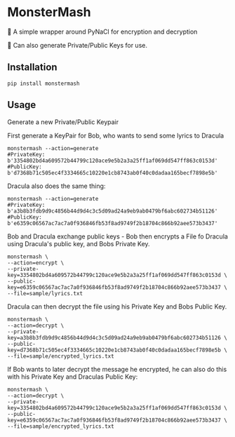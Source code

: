 # MonsterMash

🧟 A simple wrapper around PyNaCl for encryption and decryption

‍🧟‍ Can also generate Private/Public Keys for use.

## Installation

```shell script
pip install monstermash
```

## Usage
Generate a new Private/Public Keypair

First generate a KeyPair for Bob, who wants to send some lyrics to Dracula
```shell script
monstermash --action=generate
#PrivateKey: b'3354802bd4a609572b44799c120ace9e5b2a3a25ff1af069dd547ff863c0153d'
#PublicKey: b'd7368b71c505ec4f3334665c10220e1cb8743ab0f40c0dadaa165becf7898e5b'
```

Dracula also does the same thing:
```shell script
monstermash --action=generate
#PrivateKey: b'a3b8b3fdb9d9c4856b44d9d4c3c5d09ad24a9eb9ab0479bf6abc602734b51126'
#PublicKey: b'e6359c06567ac7ac7a0f936846fb53f8ad9749f2b18704c866b92aee573b3437'
```

Bob and Dracula exchange public keys - Bob then encrypts a File fo Dracula using Dracula's public key, and Bobs Private Key.
```shell script
monstermash \
--action=encrypt \
--private-key=3354802bd4a609572b44799c120ace9e5b2a3a25ff1af069dd547ff863c0153d \
--public-key=e6359c06567ac7ac7a0f936846fb53f8ad9749f2b18704c866b92aee573b3437 \
--file=sample/lyrics.txt
```

Dracula can then decrypt the file using his Private Key and Bobs Public Key.
```shell script
monstermash \
--action=decrypt \
--private-key=a3b8b3fdb9d9c4856b44d9d4c3c5d09ad24a9eb9ab0479bf6abc602734b51126 \
--public-key=d7368b71c505ec4f3334665c10220e1cb8743ab0f40c0dadaa165becf7898e5b \
--file=sample/encrypted_lyrics.txt
```

If Bob wants to later decrypt the message he encrypted, he can also do this with his Private Key and Draculas Public Key:
```shell script
monstermash \
--action=decrypt \
--private-key=3354802bd4a609572b44799c120ace9e5b2a3a25ff1af069dd547ff863c0153d \
--public-key=e6359c06567ac7ac7a0f936846fb53f8ad9749f2b18704c866b92aee573b3437 \
--file=sample/encrypted_lyrics.txt
```